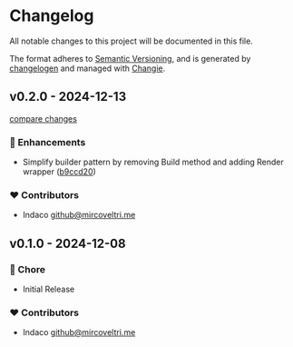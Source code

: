 # Changelog

All notable changes to this project will be documented in this file.

The format adheres to [Semantic Versioning](https://semver.org/spec/v2.0.0.html),
and is generated by [changelogen](https://github.com/unjs/changelogen) and managed with [Changie](https://github.com/miniscruff/changie).

## v0.2.0 - 2024-12-13

[compare changes](https://github.com/indaco/templheroicons/compare/v0.1.0...v0.2.0)

### 🚀 Enhancements

- Simplify builder pattern by removing Build method and adding Render wrapper ([b9ccd20](https://github.com/indaco/templheroicons/commit/b9ccd20))

### ❤️ Contributors

- Indaco <github@mircoveltri.me>

## v0.1.0 - 2024-12-08

### 🏡 Chore

- Initial Release

### ❤️ Contributors

- Indaco <github@mircoveltri.me>
